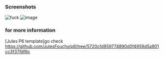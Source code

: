 
### Screenshots


![fuck](https://raw.githubusercontent.com/youlisse/p6/blob/main/SScreenshot%20from%202023-05-19%2011-59-00.png)
![image](https://raw.githubusercontent.com/youlisse/p6/blob/main/Screenshot%20from%202023-05-19%2011-59-29.png)

### for more information
 [Jules P6 template]go check https://github.com/JulesFouchy/p6/tree/5720cfd959774890d0f4959d5a901cc3f37fdf6c


